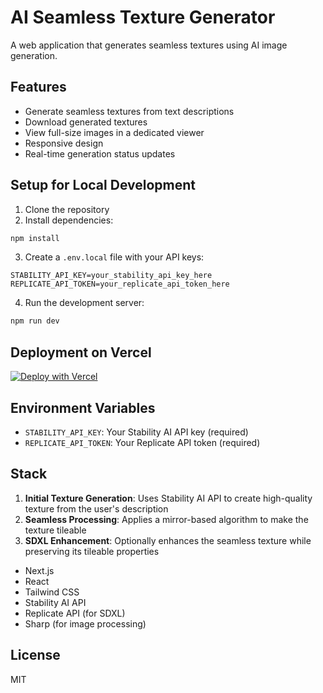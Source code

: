 # AI Seamless Texture Generator

A web application that generates seamless textures using AI image generation.

## Features

- Generate seamless textures from text descriptions
- Download generated textures
- View full-size images in a dedicated viewer
- Responsive design
- Real-time generation status updates

## Setup for Local Development

1. Clone the repository
2. Install dependencies:
```bash
npm install
```
3. Create a `.env.local` file with your API keys:
```
STABILITY_API_KEY=your_stability_api_key_here
REPLICATE_API_TOKEN=your_replicate_api_token_here
```
4. Run the development server:
```bash
npm run dev
```

## Deployment on Vercel

[![Deploy with Vercel](https://vercel.com/button)](https://vercel.com/new/clone?repository-url=https%3A%2F%2Fgithub.com%2Fyourusername%2Fyourrepo&env=STABILITY_API_KEY,REPLICATE_API_TOKEN)

## Environment Variables

- `STABILITY_API_KEY`: Your Stability AI API key (required)
- `REPLICATE_API_TOKEN`: Your Replicate API token (required)

## Stack

1. **Initial Texture Generation**: Uses Stability AI API to create high-quality texture from the user's description
2. **Seamless Processing**: Applies a mirror-based algorithm to make the texture tileable
3. **SDXL Enhancement**: Optionally enhances the seamless texture while preserving its tileable properties
   
- Next.js
- React
- Tailwind CSS
- Stability AI API
- Replicate API (for SDXL)
- Sharp (for image processing)

## License

MIT 
